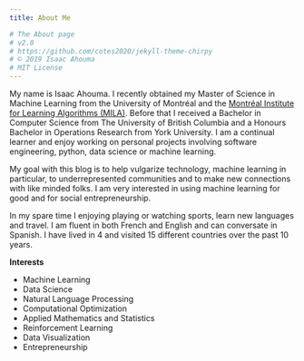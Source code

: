 ```yaml
---
title: About Me

# The About page
# v2.0
# https://github.com/cotes2020/jekyll-theme-chirpy
# © 2019 Isaac Ahouma
# MIT License
---
```


My name is Isaac Ahouma. I recently obtained my Master of Science in Machine Learning from the University of Montréal and the [Montréal Institute for Learning Algorithms (MILA)](https://mila.quebec/en/). Before that I received a Bachelor in Computer Science from The University of British Columbia and a Honours Bachelor in Operations Research from York University. I am a continual learner and enjoy working on personal projects involving software engineering, python, data science or machine learning.

My goal with this blog is to help vulgarize technology, machine learning in particular, to underrepresented communities and to make new connections with like minded folks. I am very interested in using machine learning for good and for social entrepreneurship.

In my spare time I enjoying playing or watching sports, learn new languages and travel. I am fluent in both French and English and can conversate in Spanish. I have lived in 4 and visited 15 different countries over the past 10 years.

**Interests**

* Machine Learning
* Data Science
* Natural Language Processing
* Computational Optimization
* Applied Mathematics and Statistics
* Reinforcement Learning
* Data Visualization
* Entrepreneurship
